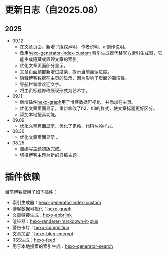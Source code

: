 # 更新日志（自2025.08）

## 2025
- 09.12
	- 在文章页面，新增了版权声明、作者说明、ai创作说明。
	- 改用[hexo-generator-index-custom ](https://github.com/im0o/hexo-generator-index-custom)索引生成器代替官方索引生成器，它能生成隐藏或置顶文章的索引。
	- 优化文章页面部分显示。
	- 文章页面顶部新增进度条，提示当前阅读进度。
	- 隐藏博客数据在主页的显示，因为影响了页面的简洁性。
	- 导航栏新增欢迎文字。
	- 将主页标题修改展现形式为艺术字。
- 09.11
	- 新增插件[hexo-graph](https://github.com/codepzj/hexo-graph)用于博客数据可视化，并添加在主页。
	- 优化文章页面显示。重新修改了h2、h3的样式，使文章标题更好区分。
	- 添加本地搜索功能。
- 09.09
	- 优化文章页面显示。优化了表格、代码块的样式。
- 08.30
	- 优化文章页面显示 。
- 08.25 
	- 自编写主题初版完成。
	- 切换博客主题为新的自编主题。

# 插件依赖

目前博客使用了如下插件：
- 索引生成器：[hexo-generator-index-custom ](https://github.com/im0o/hexo-generator-index-custom)
- 博客数据可视化：[hexo-graph](https://github.com/codepzj/hexo-graph)
- 文章链接生成：[hexo-abbrlink](https://github.com/ohroy/hexo-abbrlink)
- 渲染器：[hexo-renderer-markdown-it-plus](https://github.com/CHENXCHEN/hexo-renderer-markdown-it-plus)
- 警告卡片：[hexo-admonition](https://github.com/lxl80/hexo-admonition)
- 文章加密：[hexo-blog-encrypt](https://github.com/D0n9X1n/hexo-blog-encrypt)
- RSS生成：[hexo-feed](https://github.com/sergeyzwezdin/hexo-feed)
- 用于本地搜索的索引生成：[hexo-generator-search](https://github.com/wzpan/hexo-generator-search)
